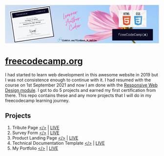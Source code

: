 <img src=./banner.png>

# [freecodecamp.org](freecodecamp.org)
I had started to learn web development in this awesome website in 2019 but I was not consistence enough to continue with it. I had resumed with the course on 1st September 2021 and now I am done with the [Responsive Web Design module](https://www.freecodecamp.org/learn/responsive-web-design/). I got to do 5 projects and earned my first certification from there. This repo contains these and any more projects that I will do in my freecodecamp learning journey.

## Projects
1. Tribute Page [</>](https://github.com/betascribbles/FreeCodeCamp/tree/master/Tribute%20Page) | [LIVE](https://fred-swaniker-tributepage.netlify.app/)
2. Survey Form [</>](https://github.com/betascribbles/FreeCodeCamp/tree/master/Survey%20Form) | [LIVE](https://dummy-survey-form.netlify.app/)
3. Product Landing Page [</>](https://github.com/betascribbles/FreeCodeCamp/tree/master/Landing%20Page) | [LIVE](https://myproduct-landing-page.netlify.app/)
4. Technical Documentation Template [</>](https://github.com/betascribbles/FreeCodeCamp/tree/master/Technical%20Doc) | [LIVE](https://technical-docu.netlify.app/)
5. My Portfolio [</>](https://github.com/betascribbles/FreeCodeCamp/tree/master/Portfolio) | [LIVE](https://firdaus-hassan-salim.netlify.app/)
